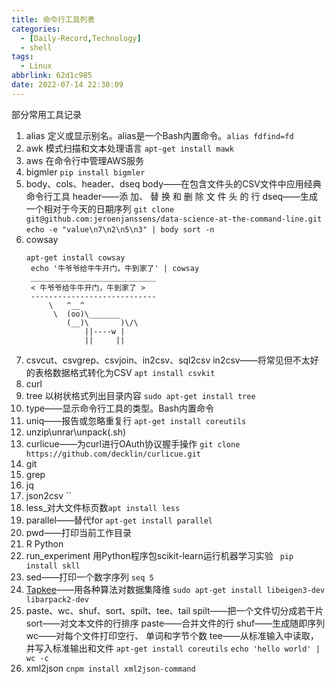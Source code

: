 ```yaml
---
title: 命令行工具列表
categories: 
  - [Daily-Record,Technology]
  - shell
tags:
  - Linux
abbrlink: 62d1c985
date: 2022-07-14 22:30:09
---
```


部分常用工具记录

<!--more-->
1. alias
    定义或显示别名。alias是一个Bash内置命令。`alias fdfind=fd`
2. awk
   模式扫描和文本处理语言 `apt-get install mawk`
3. aws
   在命令行中管理AWS服务
4. bigmler
   `pip install bigmler`
5. body、cols、header、dseq
   body——在包含文件头的CSV文件中应用经典命令行工具
   header——添 加、 替 换 和 删 除 文 件 头 的 行
   dseq——生成一个相对于今天的日期序列
   `git clone git@github.com:jeroenjanssens/data-science-at-the-command-line.git`
   `echo -e "value\n7\n2\n5\n3" | body sort -n`
6. cowsay
   ``` shell
   apt-get install cowsay
    echo '牛爷爷给牛牛开门，牛到家了' | cowsay
    ____________________________
    < 牛爷爷给牛牛开门，牛到家了 >
    ----------------------------
        \   ^__^
         \  (oo)\_______
            (__)\       )\/\
                ||----w |
                ||     ||
    ```
7. csvcut、csvgrep、csvjoin、in2csv、sql2csv
    in2csv——将常见但不太好的表格数据格式转化为CSV
    `apt install csvkit`
8. curl
9. tree
    以树状格式列出目录内容 `sudo apt-get install tree`
10. type——显示命令行工具的类型。Bash内置命令
11. uniq——报告或忽略重复行 `apt-get install coreutils`
12. unzip\unrar\unpack(.sh)
13. curlicue——为curl进行OAuth协议握手操作 `git clone https://github.com/decklin/curlicue.git`
14. git
15. grep   
16. jq
17. json2csv ``    
18. less_对大文件标页数`apt install less`
19. parallel——替代for `apt-get install parallel`
20. pwd——打印当前工作目录
21. R Python
22. run_experiment
    用Python程序包scikit-learn运行机器学习实验 ` pip install skll`
23. sed——打印一个数字序列 `seq 5`
24. [Tapkee](http://tapkee.lisitsyn.m)——用各种算法对数据集降维 
    `sudo apt-get install libeigen3-dev libarpack2-dev`   
25. paste、wc、shuf、sort、spilt、tee、tail
    spilt——把一个文件切分成若干片
    sort——对文本文件的行排序
    paste——合并文件的行
    shuf——生成随即序列
    wc——对每个文件打印空行、 单词和字节个数
    tee——从标准输入中读取，并写入标准输出和文件
    `apt-get install coreutils`
    `echo 'hello world' | wc -c`
26. xml2json
    `cnpm install xml2json-command`